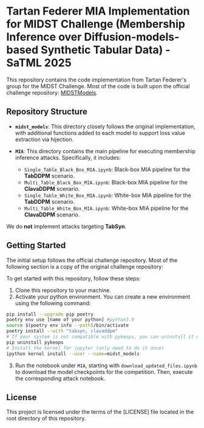 # Tartan Federer MIA Implementation for MIDST Challenge (Membership Inference over Diffusion-models-based Synthetic Tabular Data) - SaTML 2025

This repository contains the code implementation from Tartan Federer's group for the MIDST Challenge. Most of the code is built upon the official challenge repository: [MIDSTModels](https://github.com/VectorInstitute/MIDSTModels).

## Repository Structure

- **`midst_models`**: This directory closely follows the original implementation, with additional functions added to each model to support loss value extraction via hijection.
  
- **`MIA`**: This directory contains the main pipeline for executing membership inference attacks. Specifically, it includes:

  - `Single_Table_Black_Box_MIA.ipynb`: Black-box MIA pipeline for the **TabDDPM** scenario.
  - `Multi_Table_Black_Box_MIA.ipynb`: Black-box MIA pipeline for the **ClavaDDPM** scenario.
  - `Single_Table_White_Box_MIA.ipynb`: White-box MIA pipeline for the **TabDDPM** scenario.
  - `Multi_Table_White_Box_MIA.ipynb`: White-box MIA pipeline for the **ClavaDDPM** scenario.

We do **not** implement attacks targeting **TabSyn**.


## Getting Started

The initial setup follows the official challenge repository. Most of the following section is a copy of the original challenge repository:

To get started with this repository, follow these steps:

1. Clone this repository to your machine.
2. Activate your python environment. You can create a new environment using the following command:

```bash
pip install --upgrade pip poetry
poetry env use [name of your python] #python3.9
source $(poetry env info --path)/bin/activate
poetry install --with "tabsyn, clavaddpm"
# If your system is not compatible with pykeops, you can uninstall it using the following command
pip uninstall pykeops
# Install the kernel for jupyter (only need to do it once)
ipython kernel install --user --name=midst_models
```

3. Run the notebook under `MIA`, starting with `download_updated_files.ipynb` to download the model checkpoints for the competition. Then, execute the corresponding attack notebook.

## License

This project is licensed under the terms of the [LICENSE] file located in the root directory of this repository.
